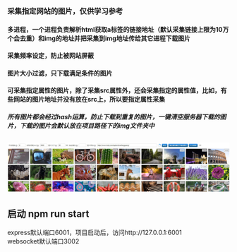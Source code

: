### 采集指定网站的图片，仅供学习参考
#### 多进程，一个进程负责解析html获取a标签的链接地址（默认采集链接上限为10万个会去重）和img的地址并把采集到img地址传给其它进程下载图片
#### 采集频率设定，防止被网站屏蔽
#### 图片大小过滤，只下载满足条件的图片
#### 可采集指定属性的图片，除了采集src属性外，还会采集指定的属性值，比如<img data-img="xxxxxx">，有些网站的图片地址并没有放在src上，所以要指定属性采集
##### 所有图片都会经过hash运算，防止下载到重复的图片，一键清空服务器下载的图片，下载的图片会默认放在项目路径下的img文件夹中
![Image text](https://raw.githubusercontent.com/cjx744836/picture-collection/master/img/20200604170814.jpg)
----------------------
启动 npm run start
----------------------
express默认端口6001，项目启动后，访问http://127.0.0.1:6001 <BR>
websocket默认端口3002